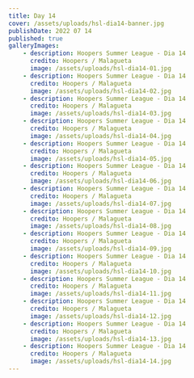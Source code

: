 ```yaml
---
title: Day 14
cover: /assets/uploads/hsl-dia14-banner.jpg
publishDate: 2022 07 14
published: true
galleryImages:
    - description: Hoopers Summer League - Dia 14
      credito: Hoopers / Malagueta
      image: /assets/uploads/hsl-dia14-01.jpg
    - description: Hoopers Summer League - Dia 14
      credito: Hoopers / Malagueta
      image: /assets/uploads/hsl-dia14-02.jpg
    - description: Hoopers Summer League - Dia 14
      credito: Hoopers / Malagueta
      image: /assets/uploads/hsl-dia14-03.jpg
    - description: Hoopers Summer League - Dia 14
      credito: Hoopers / Malagueta
      image: /assets/uploads/hsl-dia14-04.jpg
    - description: Hoopers Summer League - Dia 14
      credito: Hoopers / Malagueta
      image: /assets/uploads/hsl-dia14-05.jpg
    - description: Hoopers Summer League - Dia 14
      credito: Hoopers / Malagueta
      image: /assets/uploads/hsl-dia14-06.jpg
    - description: Hoopers Summer League - Dia 14
      credito: Hoopers / Malagueta
      image: /assets/uploads/hsl-dia14-07.jpg
    - description: Hoopers Summer League - Dia 14
      credito: Hoopers / Malagueta
      image: /assets/uploads/hsl-dia14-08.jpg
    - description: Hoopers Summer League - Dia 14
      credito: Hoopers / Malagueta
      image: /assets/uploads/hsl-dia14-09.jpg
    - description: Hoopers Summer League - Dia 14
      credito: Hoopers / Malagueta
      image: /assets/uploads/hsl-dia14-10.jpg
    - description: Hoopers Summer League - Dia 14
      credito: Hoopers / Malagueta
      image: /assets/uploads/hsl-dia14-11.jpg
    - description: Hoopers Summer League - Dia 14
      credito: Hoopers / Malagueta
      image: /assets/uploads/hsl-dia14-12.jpg
    - description: Hoopers Summer League - Dia 14
      credito: Hoopers / Malagueta
      image: /assets/uploads/hsl-dia14-13.jpg
    - description: Hoopers Summer League - Dia 14
      credito: Hoopers / Malagueta
      image: /assets/uploads/hsl-dia14-14.jpg
---
```

